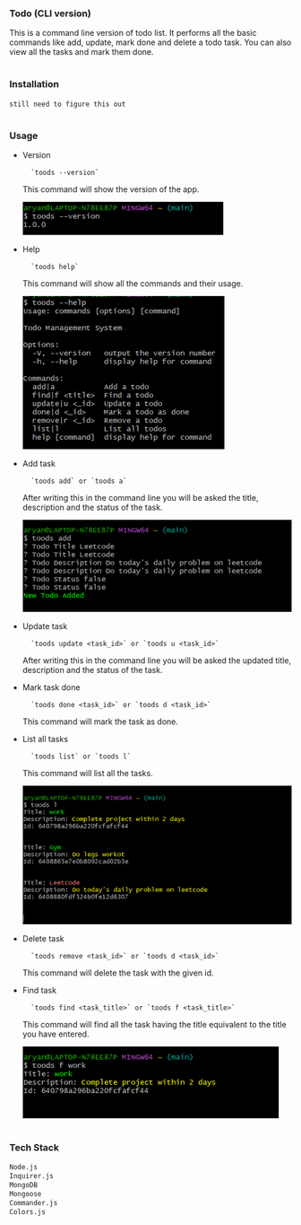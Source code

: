 ### Todo (CLI version)

This is a command line version of todo list. It performs all the basic commands like add, update, mark done and delete a todo task. You can also view all the tasks and mark them done.

#

### Installation

    still need to figure this out

#

### Usage

* Version

        `toods --version`
    This command will show the version of the app.
    
    ![version](./assets/version.png)

* Help

        `toods help`
    This command will show all the commands and their usage.

    ![help](./assets/help.png)

* Add task 
    
        `toods add` or `toods a`
    After writing this in the command line you will be asked the title, description and the status of the task.

    ![add](./assets/add.png)

* Update task
    
        `toods update <task_id>` or `toods u <task_id>`
    After writing this in the command line you will be asked the updated title, description and the status of the task.


* Mark task done
    
        `toods done <task_id>` or `toods d <task_id>`
    This command will mark the task as done.

* List all tasks
    
        `toods list` or `toods l`
    This command will list all the tasks.
    
    ![list](./assets/list.png)

* Delete task
    
        `toods remove <task_id>` or `toods d <task_id>`
    This command will delete the task with the given id.

* Find task
    
        `toods find <task_title>` or `toods f <task_title>`
    This command will find all the task having the title equivalent to the title you have entered.
    
    ![find](./assets/find.png)

#

### Tech Stack

    Node.js
    Inquirer.js
    MongoDB
    Mongoose 
    Commander.js
    Colors.js
